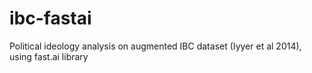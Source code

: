 # ibc-fastai
Political ideology analysis on augmented IBC dataset (Iyyer et al 2014), using fast.ai library
